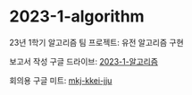 # 2023-1-algorithm
23년 1학기 알고리즘 팀 프로젝트: 유전 알고리즘 구현

보고서 작성 구글 드라이브: [2023-1-알고리즘](https://drive.google.com/drive/folders/1CvbilAE4uHn1H2FEyAWGe_acouA4NFI7?usp=sharing)

회의용 구글 미트: [mkj-kkei-jju](https://meet.google.com/mkj-kkei-jju)